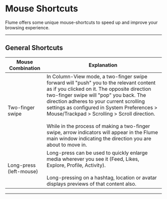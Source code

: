 # Mouse Shortcuts

Flume offers some unique mouse-shortcuts to speed up and improve your browsing experience.

<hr />

## General Shortcuts

| Mouse Combination  | Explanation |
| ------------- | ------------- |
| Two-finger swipe | In Column-View mode, a two-finger swipe forward will "push" you to the relevant content as if you clicked on it. The opposite direction two-finger swipe will "pop" you back. The direction adheres to your current scrolling settings as configured in System Preferences > Mouse/Trackpad > Scrolling > Scroll direction.<br /><br />While in the process of making a two-finger swipe, arrow indicators will appear in the Flume main window indicating the direction you are about to move in. |
| Long-press (left-mouse) | Long-press can be used to quickly enlarge media wherever you see it (Feed, Likes, Explore, Profile, Activity).<br /><br />Long-pressing on a hashtag, location or avatar displays previews of that content also. |

<hr />